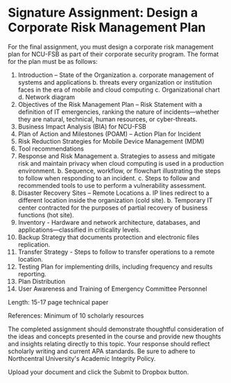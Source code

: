 # Signature Assignment: Design a Corporate Risk Management Plan

For the final assignment, you must design a corporate risk management plan for NCU-FSB as part of their corporate security program. The format for the plan must be as follows:

1. Introduction – State of the Organization
  a. corporate management of systems and applications
  b. threats every organization or institution faces in the era of mobile and cloud computing
  c. Organizational chart
  d. Network diagram
2. Objectives of the Risk Management Plan – Risk Statement with a definition of IT emergencies, ranking the nature of incidents—whether they are natural, technical, human resources, or cyber-threats.
3. Business Impact Analysis (BIA) for NCU-FSB
4. Plan of Action and Milestones (POAM) – Action Plan for Incident
5. Risk Reduction Strategies for Mobile Device Management (MDM)
6. Tool recommendations
7. Response and Risk Management
  a. Strategies to assess and mitigate risk and maintain privacy when cloud computing is used in a production environment.
  b. Sequence, workflow, or flowchart illustrating the steps to follow when responding to an incident.
  c. Steps to follow and recommended tools to use to perform a vulnerability assessment.
8. Disaster Recovery Sites – Remote Locations
  a. IP lines redirect to a different location inside the organization (cold site).
  b. Temporary IT center contracted for the purposes of partial recovery of business functions (hot site).
9. Inventory - Hardware and network architecture, databases, and applications—classified in criticality levels.
10. Backup Strategy that documents protection and electronic files replication.
11. Transfer Strategy - Steps to follow to transfer operations to a remote location.
12. Testing Plan for implementing drills, including frequency and results reporting.
13. Plan Distribution
14. User Awareness and Training of Emergency Committee Personnel

Length: 15-17 page technical paper

References: Minimum of 10 scholarly resources

The completed assignment should demonstrate thoughtful consideration of the ideas and concepts presented in the course and provide new thoughts and insights relating directly to this topic. Your response should reflect scholarly writing and current APA standards. Be sure to adhere to Northcentral University's Academic Integrity Policy.

Upload your document and click the Submit to Dropbox button.
